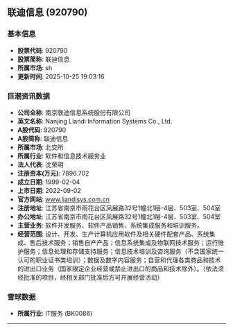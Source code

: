 ## 联迪信息 (920790)

### 基本信息

- **股票代码**: 920790
- **股票简称**: 联迪信息
- **所属市场**: sh
- **更新时间**: 2025-10-25 19:03:16

### 巨潮资讯数据

- **公司全称**: 南京联迪信息系统股份有限公司
- **英文名称**: Nanjing Liandi Information Systems Co., Ltd.
- **A股代码**: 920790
- **A股简称**: 联迪信息
- **所属市场**: 北交所
- **所属行业**: 软件和信息技术服务业
- **法人代表**: 沈荣明
- **注册资本(万元)**: 7896.702
- **成立日期**: 1999-02-04
- **上市日期**: 2022-09-02
- **官方网站**: www.liandisys.com.cn
- **注册地址**: 江苏省南京市雨花台区凤展路32号1幢北1层-4层、503室、504室
- **办公地址**: 江苏省南京市雨花台区凤展路32号1幢北1层-4层、503室、504室
- **主营业务**: 软件开发服务、软件产品销售、系统集成服务和培训服务。
- **经营范围**: 设计、开发、生产计算机应用软件及相关硬件配套产品、系统集成、售后技术服务；销售自产产品；信息系统集成及物联网技术服务；运行维护服务；信息处理和存储支持服务；信息技术培训及咨询服务（不含国家统一认可的职业证书类培训）；数据及数字内容服务；自营和代理各类商品和技术的进出口业务（国家限定企业经营或禁止进出口的商品和技术除外）。（依法须经批准的项目，经相关部门批准后方可开展经营活动）

### 雪球数据

- **所属行业**: IT服务 (BK0086)

---